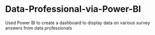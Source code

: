 # Data-Professional-via-Power-BI
Used Power BI to create a dashboard to display data on various survey answers from data professionals
